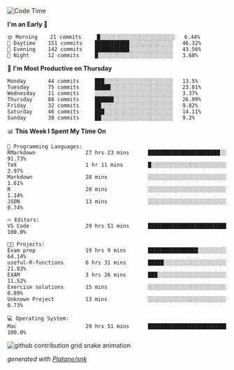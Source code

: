 <!--START_SECTION:waka-->
![Code Time](http://img.shields.io/badge/Code%20Time-174%20hrs%2042%20mins-blue)

**I'm an Early 🐤** 

```text
🌞 Morning    21 commits     █░░░░░░░░░░░░░░░░░░░░░░░░   6.44% 
🌆 Daytime    151 commits    ███████████░░░░░░░░░░░░░░   46.32% 
🌃 Evening    142 commits    ███████████░░░░░░░░░░░░░░   43.56% 
🌙 Night      12 commits     █░░░░░░░░░░░░░░░░░░░░░░░░   3.68%

```
📅 **I'm Most Productive on Thursday** 

```text
Monday       44 commits     ███░░░░░░░░░░░░░░░░░░░░░░   13.5% 
Tuesday      75 commits     █████░░░░░░░░░░░░░░░░░░░░   23.01% 
Wednesday    11 commits     ░░░░░░░░░░░░░░░░░░░░░░░░░   3.37% 
Thursday     88 commits     ██████░░░░░░░░░░░░░░░░░░░   26.99% 
Friday       32 commits     ██░░░░░░░░░░░░░░░░░░░░░░░   9.82% 
Saturday     46 commits     ███░░░░░░░░░░░░░░░░░░░░░░   14.11% 
Sunday       30 commits     ██░░░░░░░░░░░░░░░░░░░░░░░   9.2%

```


📊 **This Week I Spent My Time On** 

```text
💬 Programming Languages: 
RMarkdown                27 hrs 23 mins      ███████████████████████░░   91.73% 
TeX                      1 hr 11 mins        █░░░░░░░░░░░░░░░░░░░░░░░░   3.97% 
Markdown                 28 mins             ░░░░░░░░░░░░░░░░░░░░░░░░░   1.61% 
R                        20 mins             ░░░░░░░░░░░░░░░░░░░░░░░░░   1.14% 
JSON                     13 mins             ░░░░░░░░░░░░░░░░░░░░░░░░░   0.74%

🔥 Editors: 
VS Code                  29 hrs 51 mins      █████████████████████████   100.0%

🐱‍💻 Projects: 
Exam prep                19 hrs 9 mins       ████████████████░░░░░░░░░   64.14% 
useful-R-functions       6 hrs 31 mins       █████░░░░░░░░░░░░░░░░░░░░   21.83% 
EXAM                     3 hrs 26 mins       ███░░░░░░░░░░░░░░░░░░░░░░   11.52% 
Exercise solutions       15 mins             ░░░░░░░░░░░░░░░░░░░░░░░░░   0.89% 
Unknown Project          13 mins             ░░░░░░░░░░░░░░░░░░░░░░░░░   0.73%

💻 Operating System: 
Mac                      29 hrs 51 mins      █████████████████████████   100.0%

```


<!--END_SECTION:waka-->


<!--Snake Game-->
![github contribution grid snake animation](https://raw.githubusercontent.com/viggo-gascou/viggo-gascou/output/github-contribution-grid-snake.svg)

_generated with [Platane/snk](https://github.com/Platane/snk)_
<!--Snake Game-->

